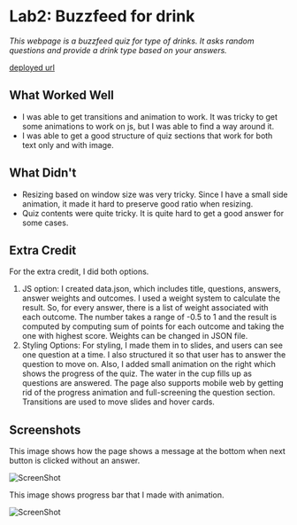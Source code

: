 # Lab2: Buzzfeed for drink

*This webpage is a buzzfeed quiz for type of drinks. It asks random questions and provide a drink type based on your answers.*

[deployed url](https://dartmouth-cs52-21s.github.io/lab2-sjlee4108/)

## What Worked Well

* I was able to get transitions and animation to work. It was tricky to get some animations to work on js, but I was able to find a way around it.
* I was able to get a good structure of quiz sections that work for both text only and with image. 


## What Didn't

* Resizing based on window size was very tricky. Since I have a small side animation, it made it hard to preserve good ratio when resizing. 
* Quiz contents were quite tricky. It is quite hard to get a good answer for some cases. 

## Extra Credit

For the extra credit, I did both options.

1. JS option: I created data.json, which includes title, questions, answers, answer weights and outcomes. I used a weight system to calculate the result. So, for every answer, there is a list of weight associated with each outcome. The number takes a range of -0.5 to 1 and the result is computed by computing sum of points for each outcome and taking the one with highest score. Weights can be changed in JSON file.
2.  Styling Options: For styling, I made them in to slides, and users can see one question at a time. I also structured it so that user has to answer the question to move on. Also, I added small animation on the right which shows the progress of the quiz. The water in the cup fills up as questions are answered. The page also supports mobile web by getting rid of the progress animation and full-screening the question section. Transitions are used to move slides and hover cards. 

## Screenshots

This image shows how the page shows a message at the bottom when next button is clicked without an answer.

![ScreenShot]('./Screenshots/alert.png')

This image shows progress bar that I made with animation.

![ScreenShot]('./Screenshots/progress.png')

